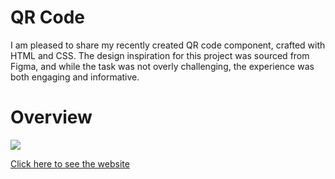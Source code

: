# QR Code

I am pleased to share my recently created QR code component, crafted with HTML and CSS. The design inspiration for this project was sourced from Figma, and while the task was not overly challenging, the experience was both engaging and informative.

<h1>Overview</h1>

<img src="https://iili.io/HOdkZWg.png">

<a href="https://giochagelishvili.github.io/qrcode/">Click here to see the website</a>
